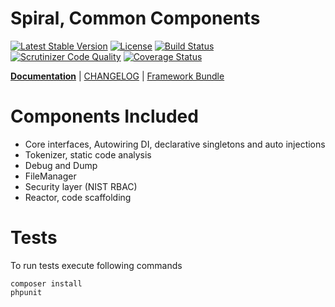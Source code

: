 Spiral, Common Components
================================
[![Latest Stable Version](https://poser.pugx.org/spiral/common/v/stable)](https://packagist.org/packages/spiral/common) 
[![License](https://poser.pugx.org/spiral/common/license)](https://packagist.org/packages/spiral/common)
[![Build Status](https://travis-ci.org/spiral/common.svg?branch=master)](https://travis-ci.org/spiral/common)
[![Scrutinizer Code Quality](https://scrutinizer-ci.com/g/spiral/common/badges/quality-score.png?b=master)](https://scrutinizer-ci.com/g/spiral/common/?branch=master)
[![Coverage Status](https://coveralls.io/repos/github/spiral/common/badge.svg?branch=master)](https://coveralls.io/github/spiral/common?branch=master)

<b>[Documentation](http://spiral-framework.com/guide)</b> | [CHANGELOG](/CHANGELOG.md) | [Framework Bundle](https://github.com/spiral/spiral)

# Components Included
  - Core interfaces, Autowiring DI, declarative singletons and auto injections
  - Tokenizer, static code analysis
  - Debug and Dump
  - FileManager
  - Security layer (NIST RBAC)
  - Reactor, code scaffolding

# Tests
To run tests execute following commands
```
composer install
phpunit
```
